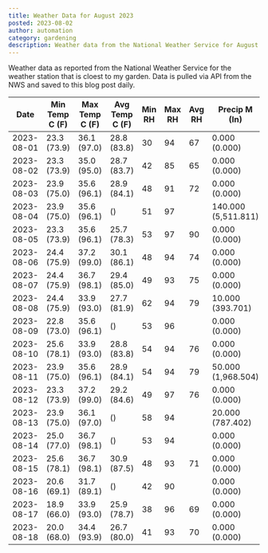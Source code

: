 ```yaml
---
title: Weather Data for August 2023
posted: 2023-08-02
author: automation
category: gardening
description: Weather data from the National Weather Service for August 2023
---
```


Weather data as reported from the National Weather Service for the weather station 
that is cloest to my garden. Data is pulled via API from the NWS and saved to this 
blog post daily.

|Date|Min Temp C (F)|Max Temp C (F)|Avg Temp C (F)|Min RH|Max RH|Avg RH|Precip M (In)|Avg Precip/Hr|
|---|---|---|---|---|---|---|---|---|
|2023-08-01|23.3 (73.9)|36.1 (97.0)|28.8 (83.8)|30|94|67|0.000 (0.000)|0.000 (0.000)|
|2023-08-02|23.3 (73.9)|35.0 (95.0)|28.7 (83.7)|42|85|65|0.000 (0.000)|0.000 (0.000)|
|2023-08-03|23.9 (75.0)|35.6 (96.1)|28.9 (84.1)|48|91|72|0.000 (0.000)|0.000 (0.000)|
|2023-08-04|23.9 (75.0)|35.6 (96.1)| ()|51|97||140.000 (5,511.811)|148.968 (148.968)|
|2023-08-05|23.3 (73.9)|35.6 (96.1)|25.7 (78.3)|53|97|90|0.000 (0.000)|0.000 (0.000)|
|2023-08-06|24.4 (75.9)|37.2 (99.0)|30.1 (86.1)|48|94|74|0.000 (0.000)|0.000 (0.000)|
|2023-08-07|24.4 (75.9)|36.7 (98.1)|29.4 (85.0)|49|93|75|0.000 (0.000)|0.000 (0.000)|
|2023-08-08|24.4 (75.9)|33.9 (93.0)|27.7 (81.9)|62|94|79|10.000 (393.701)|13.123 (13.123)|
|2023-08-09|22.8 (73.0)|35.6 (96.1)| ()|53|96||0.000 (0.000)|0.000 (0.000)|
|2023-08-10|25.6 (78.1)|33.9 (93.0)|28.8 (83.8)|54|94|76|0.000 (0.000)|0.000 (0.000)|
|2023-08-11|23.9 (75.0)|35.6 (96.1)|28.9 (84.1)|54|94|79|50.000 (1,968.504)|65.617 (65.617)|
|2023-08-12|23.3 (73.9)|37.2 (99.0)|29.2 (84.6)|49|97|76|0.000 (0.000)|0.000 (0.000)|
|2023-08-13|23.9 (75.0)|36.1 (97.0)| ()|58|94||20.000 (787.402)|25.400 (25.400)|
|2023-08-14|25.0 (77.0)|36.7 (98.1)| ()|53|94||0.000 (0.000)|0.000 (0.000)|
|2023-08-15|25.6 (78.1)|36.7 (98.1)|30.9 (87.5)|48|93|71|0.000 (0.000)|0.000 (0.000)|
|2023-08-16|20.6 (69.1)|31.7 (89.1)| ()|42|90||0.000 (0.000)|0.000 (0.000)|
|2023-08-17|18.9 (66.0)|33.9 (93.0)|25.9 (78.7)|38|96|69|0.000 (0.000)|0.000 (0.000)|
|2023-08-18|20.0 (68.0)|34.4 (93.9)|26.7 (80.0)|41|93|70|0.000 (0.000)|0.000 (0.000)|
